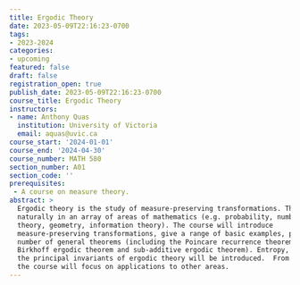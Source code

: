 ```yaml
---
title: Ergodic Theory
date: 2023-05-09T22:16:23-0700
tags:
- 2023-2024
categories:
- upcoming
featured: false
draft: false
registration_open: true
publish_date: 2023-05-09T22:16:23-0700
course_title: Ergodic Theory
instructors:
- name: Anthony Quas
  institution: University of Victoria
  email: aquas@uvic.ca
course_start: '2024-01-01'
course_end: '2024-04-30'
course_number: MATH 580
section_number: A01
section_code: ''
prerequisites:
 - A course on measure theory.
abstract: >
  Ergodic theory is the study of measure-preserving transformations. These occur
  naturally in an array of areas of mathematics (e.g. probability, number
  theory, geometry, information theory). The course will introduce
  measure-preserving transformations, give a range of basic examples, prove a
  number of general theorems (including the Poincare recurrence theorem, the
  Birkhoff ergodic theorem and sub-additive ergodic theorem). Entropy, one of
  the principal invariants of ergodic theory will be introduced.  From there,
  the course will focus on applications to other areas.
---
```


